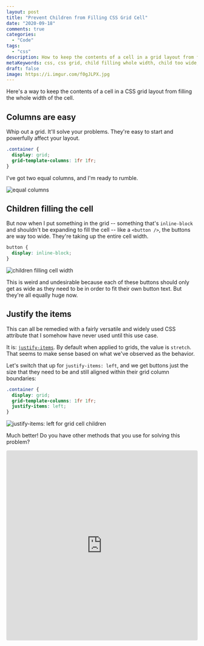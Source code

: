 ```yaml
---
layout: post
title: "Prevent Children from Filling CSS Grid Cell"
date: "2020-09-18"
comments: true
categories:
  - "Code"
tags:
  - "css"
description: How to keep the contents of a cell in a grid layout from filling the whole width
metaKeywords: css, css grid, child filling whole width, child too wide, filling grid cell
draft: false
image: https://i.imgur.com/f0gJLPX.jpg
---
```


Here's a way to keep the contents of a cell in a CSS grid layout from filling the whole width of the cell.

<!--more-->

## Columns are easy

Whip out a grid. It'll solve your problems. They're easy to start and powerfully affect your layout. 

```css
.container {
  display: grid;
  grid-template-columns: 1fr 1fr;
}
```

I've got two equal columns, and I'm ready to rumble. 

![equal columns](https://i.imgur.com/glX9vRx.png)

## Children filling the cell

But now when I put something in the grid -- something that's `inline-block` and shouldn't be expanding to fill the cell -- like a `<button />`, the buttons are way too wide.  They're taking up the entire cell width.

```css
button {
  display: inline-block;
}
```

![children filling cell width](https://i.imgur.com/1zJTQKL.png)

This is weird and undesirable because each of these buttons should only get as wide as they need to be in order to fit their own button text. But they're all equally huge now.

## Justify the items

This can all be remedied with a fairly versatile and widely used CSS attribute that I somehow have never used until this use case.

It is: [`justify-items`](https://developer.mozilla.org/en-US/docs/Web/CSS/justify-items).  By default when applied to grids, the value is `stretch`. That seems to make sense based on what we've observed as the behavior.

Let's switch that up for `justify-items: left`, and we get buttons just the size that they need to be and still aligned within their grid column boundaries:

```css
.container {
  display: grid;
  grid-template-columns: 1fr 1fr;
  justify-items: left;
}
```

![justify-items: left for grid cell children](https://i.imgur.com/SxHAyG3.png)

Much better!  Do you have other methods that you use for solving this problem?

<iframe src="https://codesandbox.io/embed/nifty-clarke-f1nk0?fontsize=12&hidenavigation=1&theme=light"
     style="width:100%; height:500px; border:0; border-radius: 4px; overflow:hidden;"
     title="nifty-clarke-f1nk0"
     allow="accelerometer; ambient-light-sensor; camera; encrypted-media; geolocation; gyroscope; hid; microphone; midi; payment; usb; vr; xr-spatial-tracking"
     sandbox="allow-forms allow-modals allow-popups allow-presentation allow-same-origin allow-scripts"
   ></iframe>



